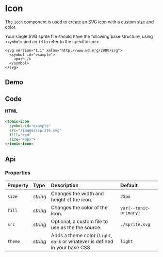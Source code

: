 # Icon
The `Icon` component is used to create an SVG icon with a custom size and color.

Your single SVG sprite file should have the following base structure, using `<symbol>` and an `id` to refer to the specific icon:

```
<svg version="1.1" xmlns="http://www.w3.org/2000/svg">
  <symbol id="example">
    <path />
  </symbol>
</svg>
```

## Demo

<div class="example">
  <tonic-icon
    symbol-id="example"
    src="/images/sprite.svg"
    fill="red"
    size="40px"></tonic-icon>
</div>

## Code

#### HTML
```html
<tonic-icon
  symbol-id="example"
  src="/images/sprite.svg"
  fill="red"
  size="40px">
</tonic-icon>
```

## Api

### Properties

| Property | Type | Description | Default |
| :--- | :--- | :--- | :--- |
| `size` | *string* | Changes the width and height of the icon. | `25px` |
| `fill` | *string* | Changes the color of the icon. | `var(--tonic-primary)` |
| `src` | *string* | Optional, a custom file to use as the the source. | `./sprite.svg` |
| `theme` | *string* | Adds a theme color (`light`, `dark` or whatever is defined in your base CSS. | `light` |
